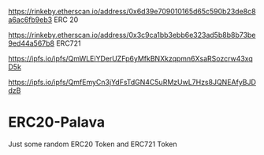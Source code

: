 https://rinkeby.etherscan.io/address/0x6d39e709010165d65c590b23de8c8a6ac6fb9eb3       ERC 20


https://rinkeby.etherscan.io/address/0x3c9ca1bb3ebb6e323ad5b8b8b73be9ed44a567b8       ERC721




https://ipfs.io/ipfs/QmWLEiYDerUZFp6yMfkBNXkzqpmn6XsaRSozcrw43xqD5k


https://ipfs.io/ipfs/QmfEmyCn3jYdFsTdGN4C5uRMzUwL7Hzs8JQNEAfyBJDdzB

# ERC20-Palava
 Just some random ERC20 Token and  ERC721 Token
